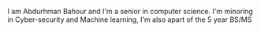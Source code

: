 I am Abdurhman Bahour and I'm a senior in computer science. I'm minoring in Cyber-security and Machine learning, I'm also apart of the 5 year BS/MS
